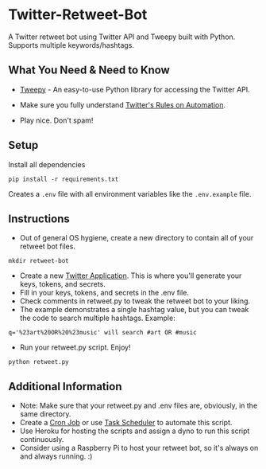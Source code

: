 # Twitter-Retweet-Bot
A Twitter retweet bot using Twitter API and Tweepy built with Python. Supports multiple keywords/hashtags.

What You Need & Need to Know
----------

* [Tweepy](http://www.tweepy.org/) - An easy-to-use Python library for accessing the Twitter API.

* Make sure you fully understand [Twitter's Rules on Automation](https://support.twitter.com/articles/76915). 

* Play nice. Don't spam! 

Setup
----------

Install all dependencies

```
pip install -r requirements.txt
```

Creates a `.env` file with all environment variables like the `.env.example` file.

Instructions
----------

* Out of general OS hygiene, create a new directory to contain all of your retweet bot files.

`mkdir retweet-bot`

* Create a new [Twitter Application](https://apps.twitter.com). This is where you'll generate your keys, tokens, and secrets.
* Fill in your keys, tokens, and secrets in the .env file.
* Check comments in retweet.py to tweak the retweet bot to your liking.
* The example demonstrates a single hashtag value, but you can tweak the code to search multiple hashtags. Example:

 `q='%23art%20OR%20%23music' will search #art OR #music`
 
 
* Run your retweet.py script. Enjoy! 

`python retweet.py`

Additional Information
----------
* Note: Make sure that your retweet.py and .env files are, obviously, in the same directory.
* Create a [Cron Job](https://code.tutsplus.com/tutorials/scheduling-tasks-with-cron-jobs--net-8800) or use [Task Scheduler](https://technet.microsoft.com/en-us/library/cc748993(v=ws.11).aspx) to automate this script.
* Use Heroku for hosting the scripts and assign a dyno to run this script continuously.
* Consider using a Raspberry Pi to host your retweet bot, so it's always on and always running. :)
